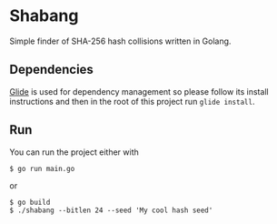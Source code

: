 # Shabang

Simple finder of SHA-256 hash collisions written in Golang.

## Dependencies

[Glide](https://github.com/Masterminds/glide) is used for dependency management so please
follow its install instructions and then in the root of this project run `glide install`.

## Run

You can run the project either with

```
$ go run main.go
```

or 

```
$ go build
$ ./shabang --bitlen 24 --seed 'My cool hash seed'
```
